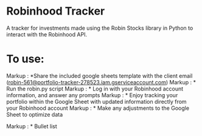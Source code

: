 # Robinhood Tracker
A tracker for investments made using the Robin Stocks library in Python to interact with the Robinhood API. 
# To use:
 Markup : *Share the included google sheets template with the client email (robin-561@portfolio-tracker-278523.iam.gserviceaccount.com)
 Markup : * Run the robin.py script
 Markup : * Log in with your Robinhood account information, and answer any prompts
 Markup : * Enjoy tracking your portfolio within the Google Sheet with updated information directly from your Robinhood account
 Markup : * Make any adjustments to the Google Sheet to optimize data


Markup : * Bullet list
